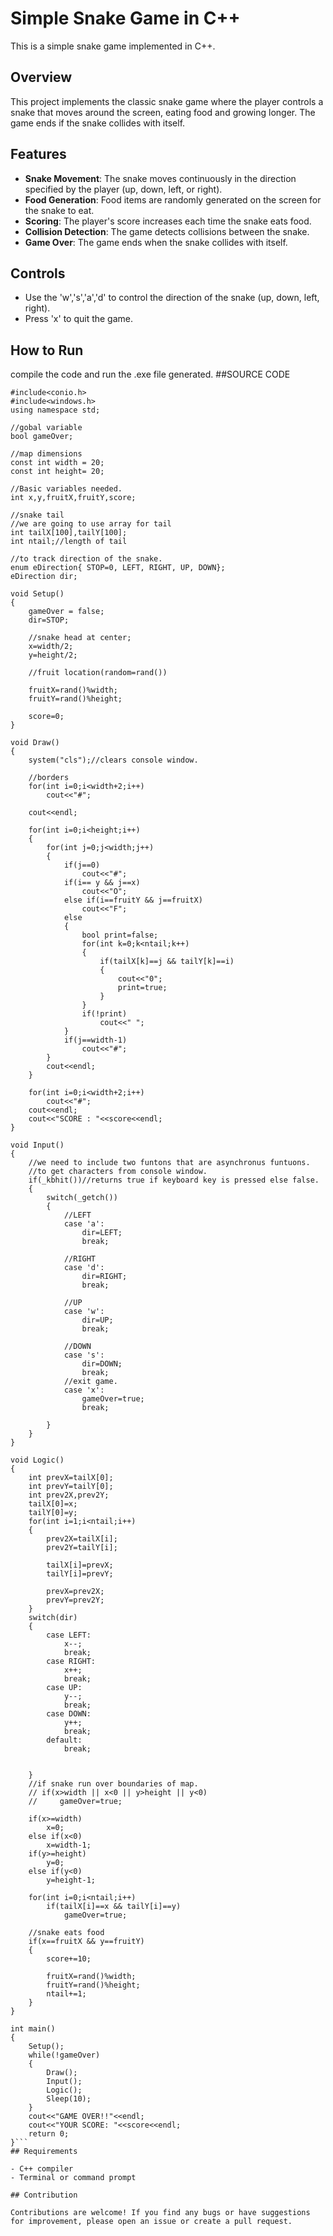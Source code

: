 # Simple Snake Game in C++

This is a simple snake game implemented in C++.

## Overview

This project implements the classic snake game where the player controls a snake that moves around the screen, eating food and growing longer. The game ends if the snake collides with itself.

## Features

- **Snake Movement**: The snake moves continuously in the direction specified by the player (up, down, left, or right).
- **Food Generation**: Food items are randomly generated on the screen for the snake to eat.
- **Scoring**: The player's score increases each time the snake eats food.
- **Collision Detection**: The game detects collisions between the snake.
- **Game Over**: The game ends when the snake collides with itself.

## Controls

- Use the 'w','s','a','d' to control the direction of the snake (up, down, left, right).
- Press 'x' to quit the game.

## How to Run

compile the code and run the .exe file generated.
##SOURCE CODE
```#include<iostream>
#include<conio.h>
#include<windows.h>
using namespace std;

//gobal variable
bool gameOver;

//map dimensions
const int width = 20;
const int height= 20;

//Basic variables needed.
int x,y,fruitX,fruitY,score;

//snake tail
//we are going to use array for tail
int tailX[100],tailY[100];
int ntail;//length of tail

//to track direction of the snake.
enum eDirection{ STOP=0, LEFT, RIGHT, UP, DOWN};
eDirection dir; 

void Setup()
{
    gameOver = false;
    dir=STOP;

    //snake head at center;
    x=width/2;
    y=height/2;

    //fruit location(random=rand())
    
    fruitX=rand()%width;
    fruitY=rand()%height;
    
    score=0;
}

void Draw()
{
    system("cls");//clears console window.
    
    //borders
    for(int i=0;i<width+2;i++)
        cout<<"#";
    
    cout<<endl;

    for(int i=0;i<height;i++)
    {
        for(int j=0;j<width;j++)
        {
            if(j==0)
                cout<<"#";
            if(i== y && j==x)
                cout<<"O";
            else if(i==fruitY && j==fruitX)
                cout<<"F";
            else
            {
                bool print=false;
                for(int k=0;k<ntail;k++)
                {
                    if(tailX[k]==j && tailY[k]==i)
                    {
                        cout<<"0";
                        print=true;
                    }
                }
                if(!print)
                    cout<<" ";
            }
            if(j==width-1)
                cout<<"#";
        }
        cout<<endl;
    }

    for(int i=0;i<width+2;i++)
        cout<<"#";
    cout<<endl;
    cout<<"SCORE : "<<score<<endl;
}

void Input()
{
    //we need to include two funtons that are asynchronus funtuons.
    //to get characters from console window.
    if(_kbhit())//returns true if keyboard key is pressed else false.
    {
        switch(_getch())
        {
            //LEFT
            case 'a':
                dir=LEFT;
                break;
            
            //RIGHT
            case 'd':
                dir=RIGHT;
                break;
            
            //UP
            case 'w':
                dir=UP;
                break;
            
            //DOWN
            case 's':
                dir=DOWN;
                break;
            //exit game.
            case 'x':
                gameOver=true;
                break;

        }
    }
}

void Logic()
{
    int prevX=tailX[0];
    int prevY=tailY[0];
    int prev2X,prev2Y;
    tailX[0]=x;
    tailY[0]=y;
    for(int i=1;i<ntail;i++)
    {
        prev2X=tailX[i];
        prev2Y=tailY[i];
        
        tailX[i]=prevX;
        tailY[i]=prevY;

        prevX=prev2X;
        prevY=prev2Y;
    }
    switch(dir)
    {
        case LEFT:
            x--;
            break;
        case RIGHT:
            x++;
            break;
        case UP:
            y--;
            break;
        case DOWN:
            y++;
            break;
        default:
            break;
        

    }
    //if snake run over boundaries of map.
    // if(x>width || x<0 || y>height || y<0)
    //     gameOver=true;

    if(x>=width)
        x=0;
    else if(x<0)
        x=width-1;
    if(y>=height)
        y=0;
    else if(y<0)
        y=height-1;

    for(int i=0;i<ntail;i++)
        if(tailX[i]==x && tailY[i]==y)
            gameOver=true;
    
    //snake eats food
    if(x==fruitX && y==fruitY)
    {
        score+=10;
            
        fruitX=rand()%width;
        fruitY=rand()%height;
        ntail+=1;
    }
}

int main()
{
    Setup();
    while(!gameOver)
    {
        Draw();
        Input();
        Logic();
        Sleep(10);
    }
    cout<<"GAME OVER!!"<<endl;
    cout<<"YOUR SCORE: "<<score<<endl;
    return 0;
}```
## Requirements

- C++ compiler
- Terminal or command prompt

## Contribution

Contributions are welcome! If you find any bugs or have suggestions for improvement, please open an issue or create a pull request.
